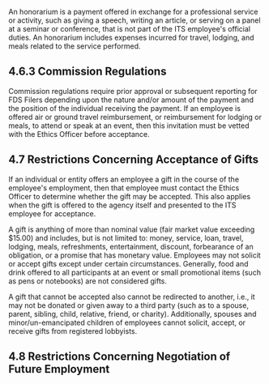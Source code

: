 An honorarium is a payment offered in exchange for a professional service or activity, such as giving a speech, writing an article, or serving on a panel at a seminar or conference, that is not part of the ITS employee's official duties. An honorarium includes expenses incurred for travel, lodging, and meals related to the service performed.

## **4.6.3 Commission Regulations**

Commission regulations require prior approval or subsequent reporting for FDS Filers depending upon the nature and/or amount of the payment and the position of the individual receiving the payment. If an employee is offered air or ground travel reimbursement, or reimbursement for lodging or meals, to attend or speak at an event, then this invitation must be vetted with the Ethics Officer before acceptance.

## **4.7 Restrictions Concerning Acceptance of Gifts**

If an individual or entity offers an employee a gift in the course of the employee's employment, then that employee must contact the Ethics Officer to determine whether the gift may be accepted. This also applies when the gift is offered to the agency itself and presented to the ITS employee for acceptance.

A gift is anything of more than nominal value (fair market value exceeding $15.00) and includes, but is not limited to: money, service, loan, travel, lodging, meals, refreshments, entertainment, discount, forbearance of an obligation, or a promise that has monetary value. Employees may not solicit or accept gifts except under certain circumstances. Generally, food and drink offered to all participants at an event or small promotional items (such as pens or notebooks) are not considered gifts.

A gift that cannot be accepted also cannot be redirected to another, i.e., it may not be donated or given away to a third party (such as to a spouse, parent, sibling, child, relative, friend, or charity). Additionally, spouses and minor/un-emancipated children of employees cannot solicit, accept, or receive gifts from registered lobbyists.

## **4.8 Restrictions Concerning Negotiation of Future Employment**